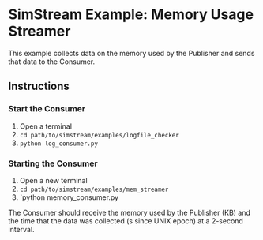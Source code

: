 <!--
    Licensed to the Apache Software Foundation (ASF) under one
    or more contributor license agreements.  See the NOTICE file
    distributed with this work for additional information
    regarding copyright ownership.  The ASF licenses this file
    to you under the Apache License, Version 2.0 (the
    "License"); you may not use this file except in compliance
    with the License.  You may obtain a copy of the License at

      http://www.apache.org/licenses/LICENSE-2.0

    Unless required by applicable law or agreed to in writing,
    software distributed under the License is distributed on an
    "AS IS" BASIS, WITHOUT WARRANTIES OR CONDITIONS OF ANY
    KIND, either express or implied.  See the License for the
    specific language governing permissions and limitations
    under the License.
-->

# SimStream Example: Memory Usage Streamer

This example collects data on the memory used by the Publisher and sends that data to the Consumer.

## Instructions

### Start the Consumer
1. Open a terminal
2. `cd path/to/simstream/examples/logfile_checker`
3. `python log_consumer.py`

### Starting the Consumer
1. Open a new terminal
2. `cd path/to/simstream/examples/mem_streamer`
3. `python memory_consumer.py

The Consumer should receive the memory used by the Publisher (KB) and the time that the data was collected (s since UNIX epoch) at a 2-second interval.
